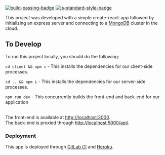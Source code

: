 [![build-passing-badge](https://img.shields.io/travis/standard/eslint-config-standard/master.svg)](https://gitlab.com/colinharfst/example-site)
[![js-standard-style-badge](https://img.shields.io/badge/code%20style-standard-brightgreen.svg)](http://standardjs.com)

This project was developed with a simple create-react-app followed by initializing an express server and connecting to a [MongoDB](https://cloud.mongodb.com/v2/5e2f0d4879358e745601aacd#clusters/detail/mlb-player-data) cluster in the cloud.

## To Develop

To run this project locally, you should do the following:

`cd client && npm i` - This installs the dependencies for our client-side processes.

`cd .. && npm i` - This installs the dependencies for our server-side processes.

`npm run dev` - This concurrently builds the front-end and back-end for our application

<br/>The front-end is available at [http://localhost:3000](http://localhost:3000).
<br/>The back-end is proxied through [http://localhost:5000/api/](http://localhost:5000/api/game/nyamlb).

### Deployment

This app is deployed through [GitLab CI](https://gitlab.com/colinharfst/example-site) and [Heroku](https://dashboard.heroku.com/apps/colin-harfst-site).
